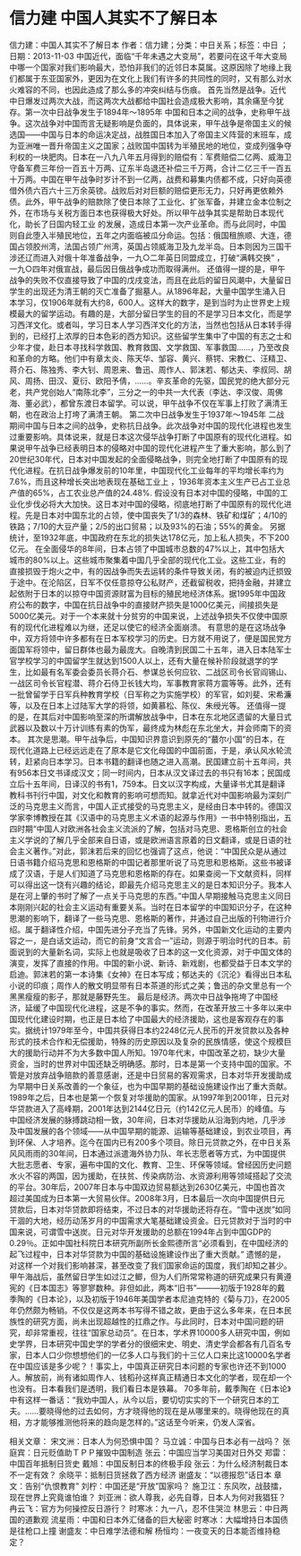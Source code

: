 # 信力建  中国人其实不了解日本

信力建：中国人其实不了解日本
作者：信力建；分类：中日关系；标签：中日 ；日期：2013-11-03
中国近代，面临“千年未遇之大变局”，若要问在这千年大变局中哪一个国家对我们影响最大，恐怕非我们的近邻日本莫属。这原因除了地缘上我们都属于东亚国家外，更因为在文化上我们有许多的共同性的同时，又有那么对水火难容的不同，也因此造成了那么多的冲突纠结与伤痕。
首先当然是战争。近代中日爆发过两次大战，而这两次大战都给中国社会造成极大影响，其余痛至今犹存。第一次中日战争发生于1894年～1895年 中国和日本之间的战争，史称甲午战争。这次战争对中国而言无疑影响是负面的，具体说来，甲午战争是帝国主义的候选国——中国与日本的命运决定战，战胜国日本加入了帝国主义阵营的末班车，成为亚洲唯一晋升帝国主义之国家；战败国中国转为半殖民地的地位，变成列强争夺利权的一块肥肉。日本在一八九八年五月得到的赔偿有：军费赔偿二亿两、威海卫守备军费三年份一百五十万两、辽东半岛退还补偿三千万两，合计二亿三千一百五十万两。中国在甲午战争时岁计不到一亿两，战费和募集内债都不成，只好向英德借外债六百六十三万余英镑。战败后对对巨额的赔偿更形无力，只好再更依赖外债。此外，甲午战争的赔款除了使日本除了工业化、扩张军备，并建立金本位制之外，在市场与关税方面日本也获得极大好处。所以甲午战争其实是帮助日本现代化，助长了日国内轻工业 的发展，造成日本第一次产业革命。而与此同时，中国则自此堕入半殖民地位，五年之内面临被瓜分命运。包括：俄国租旅顺、大连，德国占领胶州湾，法国占领广州湾，英国占领威海卫及九龙半岛。日本则因为三国干涉还辽而进入对俄十年准备战争，一九○二年英日同盟成立，打破“满韩交换” ，一九○四年对俄宣战，最后因日俄战争成功而取得满州。
还值得一提的是，甲午战争的失败不仅直接导致了中国的戊戌变法，而且在此后的留日风潮中，大量留日学生的出现还为清王朝的灭亡准备了掘墓人。从1896年起，大量中国学生涌入日本学习，仅1906年就有大约8，600人。这样大的数字，是到当时为止世界史上规模最大的留学运动。有趣的是，大部分留日学生的目的不是学习日本文化，而是学习西洋文化。或者叫，学习日本人学习西洋文化的方法，当然也包括从日本转手得到的，已经打上浓厚的日本色彩的西方知识。这些留学生集中了中国的有志之士和少年才俊，赴日本寻找科学救国、教育救国、文学救国、军事救国……，乃至改良和革命的方略。他们中有章太炎、陈天华、邹容、黄兴、蔡锷、宋教仁、汪精卫、蒋介石、陈独秀、李大钊、周恩来、鲁迅、周作人、郭沫若、郁达夫、李叔同、胡风、周扬、田汉、夏衍、欧阳予倩，……。辛亥革命的先驱，国民党的绝大部分元老，共产党创始人“南陈北李”，三分之一的中共一大代表（李达、李汉俊、周佛海、董必武），都曾东渡日本留学。可以说，甲午战争不仅在军事上打败了满清王朝，也在政治上打垮了满清王朝。
第二次中日战争发生于1937年～1945年 二战期间中国与日本之间的战争，史称抗日战争。此次战争对中国的现代化进程也发生过重要影响。具体说来，就是日本这次侵华战争打断了中国原有的现代化进程。如果说甲午战争已经表明日本的侵略对中国的现代化进程产生了重大影响，那么到了20世纪30年代，日本对中国发起的全面侵略战争，则完全地打断了中国原有的现代化进程。在抗日战争爆发前的10年里，中国现代化工业每年的平均增长率约为7.6%，而且这种增长突出地表现在基础工业上 ，1936年资本主义生产已占工业总产值的65%，占工农业总产值的24.48%. 假设没有日本对中国的侵略，中国的工业化步伐必将大大加快。这日本对中国的侵略，彻底地打断了中国原有的现代化进程。先是日本对中国东北的占领，使中国丧失了1/3的森林、铁矿和煤矿；4/10的铁路；7/10的大豆产量；2/5的出口贸易；以及93%的石油；55%的黄金。 另据统计，至1932年底，中国政府在东北的损失达178亿元，加上私人损失，不下200亿元。 在全面侵华的8年间，日本占领了中国城市总数的47%以上，其中包括大城市的80%以上。这些城市聚集着中国几乎全部的现代化工业。这些工业，有的直接损毁于炮火之中，有的因战争而失去运转的条件导致关闭，有的被迫内迁损毁于途中。在沦陷区，日军不仅任意掠夺公私财产，还截留税收，把持金融，并建立起依附于日本的以掠夺中国资源财富为目标的殖民地经济体系。据1995年中国政府公布的数字，中国在抗日战争中的直接财产损失是1000亿美元，间接损失是5000亿美元。对于一个本来就十分贫穷的中国来说，上述战争损失不仅使中国原有的现代化进程难以为继，还足以使它的经济全面崩溃。
有意思的是在这场战争中，双方将领中许多都有在日本军校学习的历史。日方就不用说了，便是国民党方面国军将领中，留日群体也最为最庞大。自晚清到民国二十五年，进入日本陆军士官学校学习的中国留学生就达到1500人以上，还有大量在候补阶段就退学的学生，比如最有名军委会委员长蒋介石、参谋总长何应钦、二战区司令长官阎锡山、一战区司令长官程潜、蒋介石侍卫长钱大均，军事教育家蒋方震等等。此外，还有一批曾留学于日军兵种教育学校（日军称之为实施学校）的军官，如刘斐、宋希濂等，以及在日本上过陆军大学的将领，如黄慕松、陈仪、朱绶光等。
还值得一提的是，在其后对中国影响至深的所谓解放战争中，日本在东北地区遗留的大量日式武器以及数以十万计训练有素的伪军，最终成为林彪在东北坐大，并会师南下的资本。
其次是思潮。甲午战争后，中国知识界意识到原先的“蕞尔小国”的日本，在现代化道路上已经远远走在了原本是它文化母国的中国前面，于是，承认风水轮流转，赶紧向日本学习。日本书籍的翻译也随之进入高潮。民国建立前十五年间，共有956本日文书译成汉文；同一时间内，日本从汉文译过去的书只有16本；民国成立后十五年间，日译汉的书有1，759本。日文以汉字构成，大量译书尤其是翻译教科书刊行中国，对文化和教育的影响可想而知。就拿近代对中国影响最为深刻广泛的马克思主义而言，中国人正式接受的马克思主义，是经由日本中转的。德国汉学家李博教授在其《汉语中的马克思主义术语的起源与作用》一书中特别指出，五四时期“中国人对欧洲各社会主义流派的了解，包括对马克思、恩格斯创立的社会主义学说的了解几乎全部来自日语，或是欧洲语言原着的日文翻译，或是日语的社会主义著作。”对此，郭沫若后来的回忆也强调了这点，他说：“中国民众是从通过日语书籍介绍马克思和恩格斯的中国记者那里听说了马克思和恩格斯。这些书被译成了汉语，于是人们知道了马克思和恩格斯的存在。如果查阅一下文献资料，同样可以得出这一饶有兴趣的结论，即最先介绍马克思主义的是日本知识分子。我本人是在河上肇的书时了解了一点关于马克思的东西。”中国人早期接触马克思主义同日本刚刚兴起的社会主义运动有重要关系。当时在日本留学的中国知识分子，在这种思潮的影响下，翻译了一些马克思、恩格斯的著作，并通过自己出版的刊物进行介绍。属于翻译性介绍，中国先进分子充当了先锋。另外，中国新文化运动的主要内容之一，是白话文运动，而它的前身“文言合一”运动，则源于明治时代的日本。前面说到的大量新名词，实际上也就是吸收了日本的这一文化资源，对于中国文体的演变，发挥了直接的作用。中国的新小说、新诗、新戏剧，也都受益于日本文学的启迪。郭沫若的第一本诗集《女神》在日本写成；郁达夫的《沉沦》看得出日本私小说的印痕；周作人的散文明显带有日本茶道的形式之美；鲁迅的杂文里总有一个黑黑瘦瘦的影子，那就是藤野先生。
最后是经济。两次中日战争拖垮了中国经济，延缓了中国现代化进程，这是不争的事实。然而，在改革开放三十多年以来中国现代化建设时期，也正是日本给了中国最大的经济援助，这也是客观存在的事实。据统计1979年至今，中国共获得日本约2248亿元人民币的开发贷款以及各种形式的技术合作和无偿援助，特殊的历史原因以及复杂的民族情感，使这个规模巨大的援助行动并不为大多数中国人所知。1970年代末，中国改革之初，缺少大量资金，当时的世界对中国还缺乏明确感。那时，日本是第一个支持中国的国家。不管是对放弃战争赔款的善意感谢，还是中日贸易的客观需求，日本对华开发援助成为早期中日关系改善的一个象征，也为中国早期的基础设施建设作出了重大贡献。1989年之后，日本也是第一个恢复对华援助的国家。从1997年到2001年，日元对华贷款进入了高峰期，2001年达到2144亿日元（约142亿元人民币）的峰值。与中国经济发展的脉搏跳动相一致，30年间，日本对华援助从沿海到内地，几乎涉及中国发展的各个领域——从中国早期的能源、运输等基础建设，到农业项目，再到环保、人才培养。迄今在国内已有200多个项目。除日元贷款之外，在中日关系风风雨雨的30年间，日本通过派遣海外协力队、年长志愿者等方式，为中国提供大批志愿者、专家，遍布中国的文化、教育、卫生、环保等领域。曾经因历史问题水火不容的两国，因为援助，在扶贫、传染病防治、水资源利用等领域搭起了交流的平台。30年后，2007年日本与中国双边贸易额达到2630亿美元，中国也首次超过美国成为日本第一大贸易伙伴。2008年3月，日本最后一次向中国提供日元贷款后，日本对华贷款即将结束，不过日本的对华援助还将存在。“雪中送炭”如同干涸的大地，经历动荡岁月的中国需求大笔基础建设资金。日元贷款对于当时的中国来说，可谓雪中送炭。日元对华开发援助的总额在1994年占到中国GDP的0.29％。正如中国社科院日本研究所副所长金熙德所言“必须看到，在中国经济的起飞过程中，日本对华贷款为中国的基础设施建设作出了重大贡献。”
遗憾的是，对这样一个对我们影响甚深，甚至改变了我们国家命运的国度，我们却知之甚少。甲午海战后，虽然留日学生如过江之鲫，但为人们所常常称道的研究成果只有黄遵宪的《日本国志》等寥寥数种。非但如此，两本“旧书”———初版于1928年的戴季陶的《日本论》，以及初版于1946年美国学者本尼迪克特的《菊与刀》，在2005年仍然颇为畅销。不仅仅是这两本书写得不错之故，更由于这么多年来，在日本民族性的研究方面，尚未出现超越性的扛鼎之作。与此同时，日本对中国问题的研究，却非常重视，往往“国家总动员”。在日本，学术界10000多人研究中国，例如史学界，日本研究中国史学的学者分的很细宋史、明史、清史学会都各有几百名专家，日本人口少你想想他们的一亿多人口与我们的十三亿人口来比这10000名学者在中国应该是多少呢？！事实上，中国真正研究日本问题的专家也许还不到1000人。解放前，尚有诸如周作人、钱稻孙这样真正精通日本文化的学者，现在却一个也没有。日本看我们是透明，我们看日本是铁幕。
70多年前，戴季陶在《日本论》中有这样一番话：“我劝中国人，从今以后，要切切实实的下一个研究日本的工夫。……要晓得他的过去如何，方才晓得他的现在是从哪里来的。晓得他现在的真相，方才能够推测他将来的趋向是怎样的。”这话至今听来，仍发人深省。

相关文章：
宋文洲：日本人为何恐惧中国？
马立诚：中国与日本必有一战吗？
张庭宾：日元贬值助ＴＰＰ摧毁中国制造
张云：中国应当学习美国对日外交
郑雷：中国百年抵制日货史
戴旭：中国反制日本的终极手段
张云：为什么经济制裁日本不一定有效？
余晓平：抵制日货拯救了西方经济
谢盛友：“以德报怨”话日本
章文：告别“仇恨教育”
刘柠：中国还是“开放”国家吗？
施卫江：东风吹，战鼓擂，现在世界上究竟谁怕谁？
刘亚洲：欲人尊我，必先自尊，日本人为何对我猖狂？
冉云飞：官方为何操控反日游行？
时寒冰：九一八，忍不住哭泣
林思云：中日两国的道歉观
流星雨：中国和日本外汇储备的巨大秘密
时寒冰：大幅增持日本国债是往枪口上撞
谢盛友：中日难学法德和解
杨恒均：一夜变天的日本能否维持稳定？